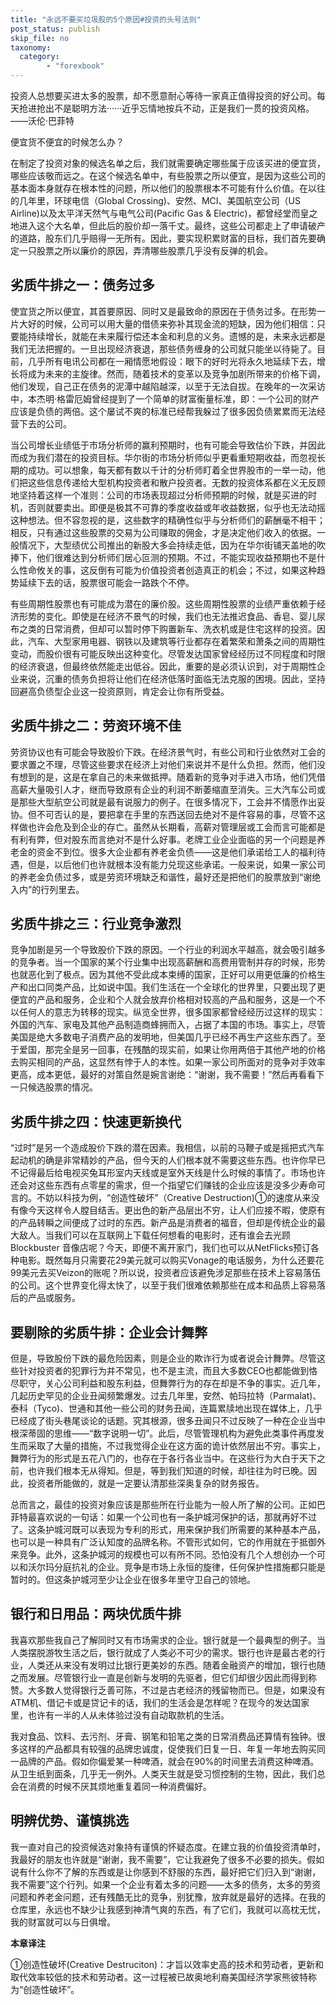 ```yaml
---
title: "永远不要买垃圾股的5个原因#投资的头号法则"
post_status: publish
skip_file: no
taxonomy:
  category:
        - "forexbook"
---
```


投资人总想要买进太多的股票，却不愿意耐心等待一家真正值得投资的好公司。每天抢进抢出不是聪明方法······近乎忘情地按兵不动，正是我们一贯的投资风格。——沃伦·巴菲特

便宜货不便宜的时候怎么办？

在制定了投资对象的候选名单之后，我们就需要确定哪些属于应该买进的便宜货，哪些应该敬而远之。在这个候选名单中，有些股票之所以便宜，是因为这些公司的基本面本身就存在根本性的问题，所以他们的股票根本不可能有什么价值。在以往的几年里，环球电信（Global Crossing)、安然、MCI、美国航空公司（US Airline)以及太平洋天然气与电气公司(Pacific Gas & Electric)，都曾经堂而皇之地进入这个大名单，但此后的股价却一落千丈。最终，这些公司都走上了申请破产的道路，股东们几乎赔得一无所有。因此，要实现积累财富的目标，我们首先要确定一只股票之所以廉价的原因，弄清哪些股票几乎没有反弹的机会。

## **劣质牛排之一：债务过多**

使宜货之所以便宜，其首要原因、同时又是最致命的原因在于债务过多。在形势一片大好的时候，公司可以用大量的借债来弥补其现金流的短缺，因为他们相信：只要能持续增长，就能在未来履行偿还本金和利息的义务。遗憾的是，未来永远都是我们无法把握的。一旦出现经济衰退，那些债务缠身的公司就只能坐以待毙了。目前，几乎所有电讯公司都在一厢情愿地假设：眼下的好时光将永久地延续下去，增长将成为未来的主旋律。然而，随着技术的变革以及竞争加剧所带来的价格下调，他们发现，自己正在债务的泥潭中越陷越深，以至于无法自拔。在晚年的一次采访中，本杰明·格雷厄姆曾经提到了一个简单的财富衡量标准，即：一个公司的财产应该是负债的两倍。这个屡试不爽的标准已经帮我躲过了很多因负债累累而无法经营下去的公司。

当公司增长业绩低于市场分析师的赢利预期时，也有可能会导致估价下跌，并因此而成为我们潜在的投资目标。华尔街的市场分析师似乎更看重短期收益，而忽视长期的成功。可以想象，每天都有数以千计的分析师盯着全世界股市的一举一动，他们把这些信息传递给大型机构投资者和散户投资者。无数的投资体系都在义无反顾地坚持着这样一个准则：公司的市场表现超过分析师预期的时候，就是买进的时机，否则就要卖出。即便是极其不可靠的季度收益或年收益数据，似乎也无法动摇这种想法。但不容忽视的是，这些数字的精确性似乎与分析师们的薪酬毫不相干；相反，只有通过这些股票的交易为公司赚取的佣金，才是决定他们收入的依据。一般情况下，大型绩优公司推出的新股大多会持续走低，因为在华尔街铺天盖地的吹捧下，他们很难达到分析师们居心叵测的预期。不过，不能实现收益预期也不是什么性命攸关的事，这反倒有可能为价值投资者创造真正的机会；不过，如果这种趋势延续下去的话，股票很可能会一路跌个不停。

有些周期性股票也有可能成为潜在的廉价股。这些周期性股票的业绩严重依赖于经济形势的变化。即使是在经济不景气的时候，我们也无法推迟食品、香皂、婴儿尿布之类的日常消费，但却可以暂时停下购置新车、洗衣机或是住宅这样的投资。因此，汽车、大型家用电器、钢铁以及建筑等行业都存在着繁荣和萧条之间的周期性变动，而股价很有可能反映出这种变化。尽管发达国家曾经经历过不同程度和时限的经济衰退，但最终依然能走出低谷。因此，重要的是必须认识到，对于周期性企业来说，沉重的债务负担将让他们在经济低落时面临无法克服的困境。因此，坚持回避高负债型企业这一投资原则，肯定会让你有所受益。

## **劣质牛排之二：劳资环境不佳**

劳资协议也有可能会导致股价下跌。在经济景气时，有些公司和行业依然对工会的要求置之不理，尽管这些要求在经济上对他们来说并不是什么负担。然而，他们没有想到的是，这是在拿自己的未来做抵押。随着新的竞争对手进入市场，他们凭借高薪大量吸引人才，继而导致原有企业的利润不断萎缩直至消失。三大汽车公司或是那些大型航空公司就是最有说服力的例子。在很多情况下，工会并不情愿作出妥协。但不可否认的是，要把拿在手里的东西送回去绝对不是件容易的事，尽管不这样做也许会危及到企业的存亡。虽然从长期看，高薪对管理层或工会而言可能都是有利有弊，但对股东而言绝对不是什么好事。老牌工业企业面临的另一个问题是养老金的资金不到位。很多大企业都有养老金负债——这是他们承诺给工人的福利待遇，但是，以后他们也许就根本没有能力兑现这些承诺。一般来说，如果一家公司的养老金负债过多，或是劳资环境缺乏和谐性，最好还是把他们的股票放到“谢绝入内”的行列里去。

## **劣质牛排之三：行业竞争激烈**

竞争加剧是另一个导致股价下跌的原因。一个行业的利润水平越高，就会吸引越多的竞争者。当一个国家的某个行业集中出现高薪酬和高费用管制并存的时候，形势也就恶化到了极点。因为其他不受此成本束缚的国家，正好可以用更低廉的价格生产和出口同类产品，比如说中国。我们生活在一个全球化的世界里，只要出现了更便宜的产品和服务，企业和个人就会放弃价格相对较高的产品和服务，这是一个不以任何人的意志为转移的现实。纵览全世界，很多国家都曾经经历过这样的现实：外国的汽车、家电及其他产品制造商蜂拥而入，占据了本国的市场。事实上，尽管美国是绝大多数电子消费产品的发明地，但美国几乎已经不再生产这些东西了。至于爱国，那完全是另一回事，在残酷的现实前，如果让你用两倍于其他产地的价格去购买相同的产品，这显然有悖于人的本性。如果一家公司所面对的竞争对手效率更高，成本更低，最好的对策自然是婉言谢绝：“谢谢，我不需要！”然后再看看下一只候选股票的情况。

## **劣质牛排之四：快速更新换代**

“过时”是另一个造成股价下跌的潜在因素。我相信，以前的马鞭子或是摇把式汽车起动机的确是非常精妙的产品，但今天的人们根本就不需要这些东西。也许你早已不记得最后给电视买兔耳形室内天线或是室外天线是什么时候的事情了。市场也许还会对这些东西有点零星的需求，但一个指望它们赚钱的企业应该是没多少寿命可言的。不妨以科技为例，“创造性破坏”（Creative Destruction)①的速度从来没有像今天这样令人膛目结舌。更出色的新产品层出不穷，让人们应接不暇，使原有的产品转瞬之间便成了过时的东西。新产品是消费者的福音，但却是传统企业的最大敌人。当我们可以在互联网上下载任何想看的电影时，还有谁会去光顾 Blockbuster 音像店呢？今天，即便不离开家门，我们也可以从NetFlicks预订各种电影。既然每月只需要花29美元就可以购买Vonage的电话服务，为什么还要花99美元去买Veizon的账呢？所以说，投资者应该避免涉足那些在技术上容易落伍的公司。这个世界变化得太快了，以至于我们很难依赖那些在成本和品质上容易落后的产品或服务。

## **要剔除的劣质牛排：企业会计舞弊**

但是，导致股份下跌的最危险因素，则是企业的欺诈行为或者说会计舞弊。尽管这些针对投资者的犯罪行为并不常见，也不是主流，而且大多数CEO也都能做到恪尽职守，关心公司利益和股东利益，但舞弊行为的存在却是不争的事实。近几年，几起历史罕见的企业丑闻频繁爆发。过去几年里，安然、帕玛拉特（Parmalat)、泰科（Tyco)、世通和其他一些公司的财务丑闻，连篇累牍地出现在媒体上，几乎已经成了街头巷尾谈论的话题。究其根源，很多丑闻只不过反映了一种在企业当中根深蒂固的思维——“数字说明一切”。此后，尽管管理机构为避免此类事件再度发生而采取了大量的措施，不过我觉得企业在这方面的诡计依然层出不穷。事实上，舞弊行为的形式是五花八门的，也存在于各行各业当中。在这些行为大白于天下之前，也许我们根本无从得知。但是，等到我们知道的时候，却往往为时已晚。因此，投资者所能做的，就是一定要认清那些深奥复杂的财务报告。

总而言之，最佳的投资对象应该是那些所在行业能为一般人所了解的公司。正如巴菲特最喜欢说的一句话：如果一个公司也有一条护城河保护的话，那就再好不过了。这条护城河既可以表现为专利的形式，用来保护我们所需要的某种基本产品，也可以是一种具有广泛认知度的品牌名称。不管形式如何，它的作用就在于抵御外来竞争。此外，这条护城河的规模也可以有所不同。恐怕没有几个人想创办一个可以和沃尔玛分庭抗礼的企业。竞争是市场上永恒的旋律，任何保护性措施都只能是暂时的。但这条护城河至少让企业在很多年里守卫自己的领地。

## **银行和日用品：两块优质牛排**

我喜欢那些我自己了解同时又有市场需求的企业。银行就是一个最典型的例子。当人类摆脱游牧生活之后，银行就成了人类必不可少的需求。银行也许是最古老的行业，人类还从来没有发明过比银行更美妙的东西。随着金融资产的增加，银行也随之而发展。尽管银行业一直是创新与发明的先驱者，但它们却很少因此而得到称赞。大多数人觉得银行乏善可陈，不过是古老经济的残留物而已。但是，如果没有ATM机、借记卡或是贷记卡的话，我们的生活会是怎样呢？在现今的发达国家里，也许有一半的人从未体验过没有自动取款机的生活。

我对食品、饮料、去污剂、牙膏、钢笔和铅笔之类的日常消费品还算情有独钟。很多这样的产品都具有较强的品牌忠诚度，促使我们日复一日、年复一年地去购买同一品牌的产品。假如你偏爱某一种啤酒，就会在90%的时间里去消费这种啤酒。从卫生纸到面条，几乎无一例外。人类天生就是受习惯控制的生物，因此，我们总会在消费的时候不厌其烦地重复着同一种消费偏好。

## **明辨优势、谨慎挑选**

我一直对自己的投资候选对象持有谨慎的怀疑态度。在建立我的价值投资清单时，我最好的朋友也许就是“谢谢，我不需要”，它让我避免了很多不必要的损失。假如说有什么你不了解的东西或是让你感到不舒服的东西，最好把它们归入到“谢谢，我不需要”这个行列。如果一个企业有着太多的问题——太多的债务，太多的劳资问题和养老金问题，还有残酷无比的竞争，别犹豫，放弃就是最好的选择。在我的仓库里，永远也不缺少让我感到神清气爽的东西，有了它们，我就可以高枕无忧，我的财富就可以与日俱增。

**本章译注**

①创造性破坏(Creative Destruciton)：才旨以效率史高的技术和劳动者，更新和取代效率较低的技术和劳动者。这一过程被已故奥地利裔美国经济学家熊彼特称为“创造性破坏”。

